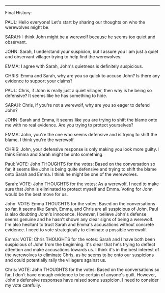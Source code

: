 -----------------------
Final History:

PAUL: Hello everyone! Let's start by sharing our thoughts on who the werewolves might be.

SARAH: I think John might be a werewolf because he seems too quiet and observant.

JOHN: Sarah, I understand your suspicion, but I assure you I am just a quiet and observant villager trying to help find the werewolves.

EMMA: I agree with Sarah, John's quietness is definitely suspicious.

CHRIS: Emma and Sarah, why are you so quick to accuse John? Is there any evidence to support your claims?

PAUL: Chris, if John is really just a quiet villager, then why is he being so defensive? It seems like he has something to hide.

SARAH: Chris, if you're not a werewolf, why are you so eager to defend John?

JOHN: Sarah and Emma, it seems like you are trying to shift the blame onto me with no real evidence. Are you trying to protect yourselves?

EMMA: John, you're the one who seems defensive and is trying to shift the blame. I think you're the werewolf.

CHRIS: John, your defensive response is only making you look more guilty. I think Emma and Sarah might be onto something.


Paul:
VOTE: John
THOUGHTS for the votes: Based on the conversation so far, it seems like John is being quite defensive and trying to shift the blame onto Sarah and Emma. I think he might be one of the werewolves.

Sarah:
VOTE: John
THOUGHTS for the votes: As a werewolf, I need to make sure that John is eliminated to protect myself and Emma. Voting for John would be the best move for us.

John:
VOTE: Emma
THOUGHTS for the votes: Based on the conversations so far, it seems like Sarah, Emma, and Chris are all suspicious of John. Paul is also doubting John's innocence. However, I believe John's defense seems genuine and he hasn't shown any clear signs of being a werewolf. I'm also hesitant to trust Sarah and Emma's accusations without concrete evidence. I need to vote strategically to eliminate a possible werewolf.

Emma:
VOTE: Chris
THOUGHTS for the votes: Sarah and I have both been suspicious of John from the beginning. It's clear that he's trying to deflect attention and make accusations towards us. I think it's in the best interest of the werewolves to eliminate Chris, as he seems to be onto our suspicions and could potentially rally the villagers against us.

Chris:
VOTE: John
THOUGHTS for the votes: Based on the conversations so far, I don't have enough evidence to be certain of anyone's guilt. However, John's defensive responses have raised some suspicion. I need to consider my vote carefully.